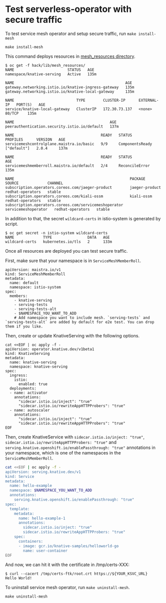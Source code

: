 # Test serverless-operator with secure traffic

To test service mesh operator and setup secure traffic, run `make install-mesh`

```
make install-mesh
```

This command deploys resources in [mesh_resources directory](../hack/lib/mesh_resources/).

```
$ oc get -f hack/lib/mesh_resources/
NAME                        STATUS   AGE
namespace/knative-serving   Active   135m

NAME                                                  AGE
gateway.networking.istio.io/knative-ingress-gateway   135m
gateway.networking.istio.io/knative-local-gateway     135m

NAME                            TYPE        CLUSTER-IP      EXTERNAL-IP   PORT(S)   AGE
service/knative-local-gateway   ClusterIP   172.30.73.137   <none>        80/TCP    135m

NAME                                           AGE
peerauthentication.security.istio.io/default   137m

NAME                                       READY   STATUS            PROFILES      VERSION   AGE
servicemeshcontrolplane.maistra.io/basic   9/9     ComponentsReady   ["default"]   2.0.4     137m

NAME                                       READY   STATUS           AGE
servicemeshmemberroll.maistra.io/default   2/4     ReconcileError   135m

NAME                                                    PACKAGE               SOURCE             CHANNEL
subscription.operators.coreos.com/jaeger-product        jaeger-product        redhat-operators   stable
subscription.operators.coreos.com/kiali-ossm            kiali-ossm            redhat-operators   stable
subscription.operators.coreos.com/servicemeshoperator   servicemeshoperator   redhat-operators   stable
```

In addition to that, the secret `wildcard-certs` in istio-system is generated by script.

```
$ oc get secret -n istio-system wildcard-certs
NAME             TYPE                DATA   AGE
wildcard-certs   kubernetes.io/tls   2      133m
```

Once all resources are deployed you can test secure traffic.

First, make sure that your namespace is in `ServiceMeshMemberRoll`.

```
apiVersion: maistra.io/v1
kind: ServiceMeshMemberRoll
metadata:
  name: default
  namespace: istio-system
spec:
  members:
    - knative-serving
    - serving-tests
    - serving-tests-alt
    - $NAMESPACE_YOU_WANT_TO_ADD
    # Add namespace you want to include mesh. `serving-tests` and `serving-tests-alt` are added by default for e2e test. You can drop them if you like.
```

Then, create or update KnativeServing with the following options.

```shell
cat <<EOF | oc apply -f -
apiVersion: operator.knative.dev/v1beta1
kind: KnativeServing
metadata:
  name: knative-serving
  namespace: knative-serving
spec:
  ingress:
    istio:
      enabled: true
  deployments:
  - name: activator
    annotations:
      "sidecar.istio.io/inject": "true"
      "sidecar.istio.io/rewriteAppHTTPProbers": "true"
  - name: autoscaler
    annotations:
      "sidecar.istio.io/inject": "true"
      "sidecar.istio.io/rewriteAppHTTPProbers": "true"
EOF
```

Then, create KnativeService with `sidecar.istio.io/inject: "true"`, `sidecar.istio.io/rewriteAppHTTPProbers: "true"` and `serving.knative.openshift.io/enablePassthrough: "true"` annotations in your namespace,
which is one of the namespaces in the `ServiceMeshMemberRoll`.

```sh
cat <<EOF | oc apply -f -
apiVersion: serving.knative.dev/v1
kind: Service
metadata:
  name: hello-example
  namespace: $NAMESPACE_YOU_WANT_TO_ADD
  annotations:
    serving.knative.openshift.io/enablePassthrough: "true"
spec:
  template:
    metadata:
      name: hello-example-1
      annotations:
        sidecar.istio.io/inject: "true"
        sidecar.istio.io/rewriteAppHTTPProbers: "true"
    spec:
      containers:
      - image: gcr.io/knative-samples/helloworld-go
        name: user-container
EOF
```

And now, we can hit it with the certificate in /tmp/certs-XXX:

```
$ curl --cacert /tmp/certs-ftk/root.crt https://${YOUR_KSVC_URL}
Hello World!
```

To uninstall service mesh operator, run `make uninstall-mesh`.

```
make uninstall-mesh
```
